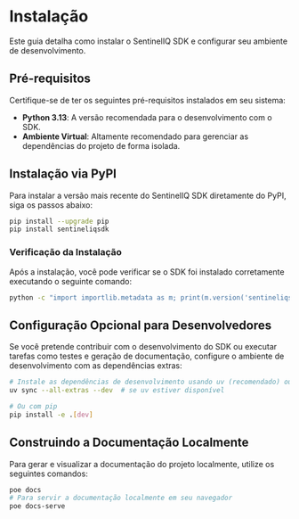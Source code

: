 # Instalação

Este guia detalha como instalar o SentinelIQ SDK e configurar seu ambiente de desenvolvimento.

## Pré-requisitos

Certifique-se de ter os seguintes pré-requisitos instalados em seu sistema:

- **Python 3.13**: A versão recomendada para o desenvolvimento com o SDK.
- **Ambiente Virtual**: Altamente recomendado para gerenciar as dependências do projeto de forma isolada.

## Instalação via PyPI

Para instalar a versão mais recente do SentinelIQ SDK diretamente do PyPI, siga os passos abaixo:

```bash
pip install --upgrade pip
pip install sentineliqsdk
```

### Verificação da Instalação

Após a instalação, você pode verificar se o SDK foi instalado corretamente executando o seguinte comando:

```bash
python -c "import importlib.metadata as m; print(m.version('sentineliqsdk'))"
```

## Configuração Opcional para Desenvolvedores

Se você pretende contribuir com o desenvolvimento do SDK ou executar tarefas como testes e geração de documentação, configure o ambiente de desenvolvimento com as dependências extras:

```bash
# Instale as dependências de desenvolvimento usando uv (recomendado) ou pip
uv sync --all-extras --dev  # se uv estiver disponível

# Ou com pip
pip install -e .[dev]
```

## Construindo a Documentação Localmente

Para gerar e visualizar a documentação do projeto localmente, utilize os seguintes comandos:

```bash
poe docs
# Para servir a documentação localmente em seu navegador
poe docs-serve
```
